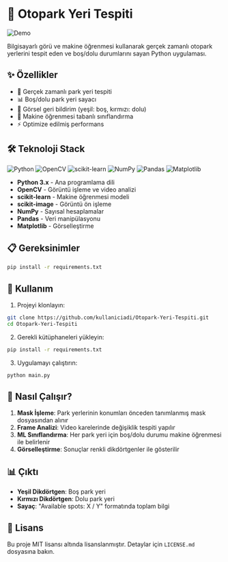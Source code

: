 # 🚗 Otopark Yeri Tespiti

![Demo](demo.gif)

Bilgisayarlı görü ve makine öğrenmesi kullanarak gerçek zamanlı otopark yerlerini tespit eden ve boş/dolu durumlarını sayan Python uygulaması.

## ✨ Özellikler

- 🎯 Gerçek zamanlı park yeri tespiti
- 📊 Boş/dolu park yeri sayacı
- 🎨 Görsel geri bildirim (yeşil: boş, kırmızı: dolu)
- 🤖 Makine öğrenmesi tabanlı sınıflandırma
- ⚡ Optimize edilmiş performans

## 🛠️ Teknoloji Stack

![Python](https://img.shields.io/badge/Python-3776AB?style=for-the-badge&logo=python&logoColor=white)
![OpenCV](https://img.shields.io/badge/OpenCV-27338e?style=for-the-badge&logo=OpenCV&logoColor=white)
![scikit-learn](https://img.shields.io/badge/scikit--learn-F7931E?style=for-the-badge&logo=scikit-learn&logoColor=white)
![NumPy](https://img.shields.io/badge/numpy-013243?style=for-the-badge&logo=numpy&logoColor=white)
![Pandas](https://img.shields.io/badge/pandas-150458?style=for-the-badge&logo=pandas&logoColor=white)
![Matplotlib](https://img.shields.io/badge/Matplotlib-11557c?style=for-the-badge&logo=python&logoColor=white)

- **Python 3.x** - Ana programlama dili
- **OpenCV** - Görüntü işleme ve video analizi
- **scikit-learn** - Makine öğrenmesi modeli
- **scikit-image** - Görüntü ön işleme
- **NumPy** - Sayısal hesaplamalar
- **Pandas** - Veri manipülasyonu
- **Matplotlib** - Görselleştirme

## 📋 Gereksinimler

```bash
pip install -r requirements.txt
```

## 🚀 Kullanım

1. Projeyi klonlayın:
```bash
git clone https://github.com/kullaniciadi/Otopark-Yeri-Tespiti.git
cd Otopark-Yeri-Tespiti
```

2. Gerekli kütüphaneleri yükleyin:
```bash
pip install -r requirements.txt
```

3. Uygulamayı çalıştırın:
```bash
python main.py
```
## 🎯 Nasıl Çalışır?

1. **Mask İşleme**: Park yerlerinin konumları önceden tanımlanmış mask dosyasından alınır
2. **Frame Analizi**: Video karelerinde değişiklik tespiti yapılır
3. **ML Sınıflandırma**: Her park yeri için boş/dolu durumu makine öğrenmesi ile belirlenir
4. **Görselleştirme**: Sonuçlar renkli dikdörtgenler ile gösterilir

## 📊 Çıktı

- **Yeşil Dikdörtgen**: Boş park yeri
- **Kırmızı Dikdörtgen**: Dolu park yeri
- **Sayaç**: "Available spots: X / Y" formatında toplam bilgi

## 📄 Lisans

Bu proje MIT lisansı altında lisanslanmıştır. Detaylar için `LICENSE.md` dosyasına bakın.
